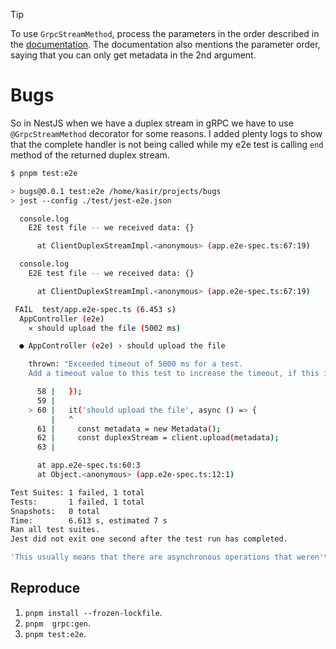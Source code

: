 > [!TIP]
>
> To use `GrpcStreamMethod`, process the parameters in the order described in the [documentation](https://docs.nestjs.com/microservices/grpc#subject-strategy). The documentation also mentions the parameter order, saying that you can only get metadata in the 2nd argument.

# Bugs

So in NestJS when we have a duplex stream in gRPC we have to use `@GrpcStreamMethod` decorator for some reasons. I added plenty logs to show that the complete handler is not being called while my e2e test is calling `end` method of the returned duplex stream.

```bash
$ pnpm test:e2e

> bugs@0.0.1 test:e2e /home/kasir/projects/bugs
> jest --config ./test/jest-e2e.json

  console.log
    E2E test file -- we received data: {}

      at ClientDuplexStreamImpl.<anonymous> (app.e2e-spec.ts:67:19)

  console.log
    E2E test file -- we received data: {}

      at ClientDuplexStreamImpl.<anonymous> (app.e2e-spec.ts:67:19)

 FAIL  test/app.e2e-spec.ts (6.453 s)
  AppController (e2e)
    ✕ should upload the file (5002 ms)

  ● AppController (e2e) › should upload the file

    thrown: "Exceeded timeout of 5000 ms for a test.
    Add a timeout value to this test to increase the timeout, if this is a long-running test. See https://jestjs.io/docs/api#testname-fn-timeout."

      58 |   });
      59 |
    > 60 |   it('should upload the file', async () => {
         |   ^
      61 |     const metadata = new Metadata();
      62 |     const duplexStream = client.upload(metadata);
      63 |

      at app.e2e-spec.ts:60:3
      at Object.<anonymous> (app.e2e-spec.ts:12:1)

Test Suites: 1 failed, 1 total
Tests:       1 failed, 1 total
Snapshots:   0 total
Time:        6.613 s, estimated 7 s
Ran all test suites.
Jest did not exit one second after the test run has completed.

'This usually means that there are asynchronous operations that weren't stopped in your tests. Consider running Jest with `--detectOpenHandles` to troubleshoot this issue.
```

## Reproduce

1. `pnpm install --frozen-lockfile`.
2. `pnpm  grpc:gen`.
3. `pnpm test:e2e`.
